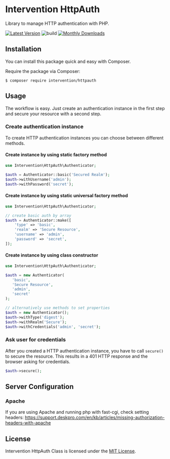 # Intervention HttpAuth

Library to manage HTTP authentication with PHP.

[![Latest Version](https://img.shields.io/packagist/v/intervention/httpauth.svg)](https://packagist.org/packages/intervention/httpauth)
![build](https://github.com/Intervention/httpauth/workflows/build/badge.svg)
[![Monthly Downloads](https://img.shields.io/packagist/dm/intervention/httpauth.svg)](https://packagist.org/packages/intervention/httpauth/stats)

## Installation

You can install this package quick and easy with Composer.

Require the package via Composer:

    $ composer require intervention/httpauth

## Usage

The workflow is easy. Just create an authentication instance in the first step and secure your resource with a second step.

### Create authentication instance

To create HTTP authentication instances you can choose between different methods.

#### Create instance by using static factory method

```php
use Intervention\HttpAuth\Authenticator;

$auth = Authenticator::basic('Secured Realm');
$auth->withUsername('admin');
$auth->withPassword('secret');
```

#### Create instance by using static universal factory method

```php
use Intervention\HttpAuth\Authenticator;

// create basic auth by array
$auth = Authenticator::make([
    'type' => 'basic',
    'realm' => 'Secure Resource',
    'username' => 'admin',
    'password' => 'secret',
]);
```

#### Create instance by using class constructor

```php
use Intervention\HttpAuth\Authenticator;

$auth = new Authenticator(
   'basic',
   'Secure Resource',
   'admin',
   'secret'
);

// alternatively use methods to set properties
$auth = new Authenticator();
$auth->withType('digest');
$auth->withRealm('Secure');
$auth->withCredentials('admin', 'secret');
```

### Ask user for credentials

After you created a HTTP authentication instance, you have to call `secure()` to secure the resource. This results in a 401 HTTP response and the browser asking for credentials.

```php
$auth->secure();
```

## Server Configuration

### Apache

If you are using Apache and running php with fast-cgi, check setting headers:
https://support.deskpro.com/en/kb/articles/missing-authorization-headers-with-apache

## License

Intervention HttpAuth Class is licensed under the [MIT License](http://opensource.org/licenses/MIT).
